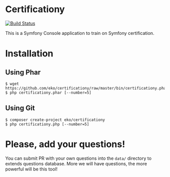 Certificationy
==============

[![Build Status](https://secure.travis-ci.org/eko/certificationy.png?branch=master)](http://travis-ci.org/eko/certificationy)

This is a Symfony Console application to train on Symfony certification.

# Installation

## Using Phar

```
$ wget https://github.com/eko/certificationy/raw/master/bin/certificationy.phar
$ php certificationy.phar [--number=5]
```

## Using Git
```
$ composer create-project eko/certificationy
$ php certificationy.php [--number=5]
```

# Please, add your questions!

You can submit PR with your own questions into the `data/` directory to extends questions database.
More we will have questions, the more powerful will be this tool!
